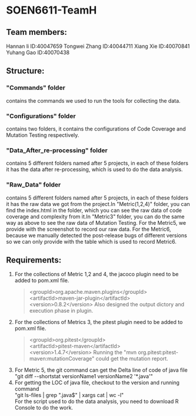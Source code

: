 # SOEN6611-TeamH

## Team members:
Hannan li  ID:40047659 
Tongwei Zhang ID:40044711 
Xiang Xie ID:40070841 
Yuhang Gao ID:40070438 

## Structure:
### "Commands" folder
contains the commands we used to run the tools for collecting the data.

### "Configurations" folder 
contains two folders, it contains the configurations of Code Coverage and Mutation Testing respectively.

### "Data_After_re-processing" folder 
contains 5 different folders named after 5 projects, in each of these folders it has the data after re-processing, which is used to do the data analysis.

### "Raw_Data" folder 
contains 5 different folders named after 5 projects, in each of these folders it has the raw data we got from the project.In "Metric(1,2,4)" folder, you can find the index.html in the folder, which you can see the raw data of code coverage and complexity from it.In "Metric3" folder, you can do the same way as above to see the raw data of Mutation Testing. For the Metric5, we provide with the screenshot to record our raw data. For the Metric6, because we manually detected the post-release bugs of different versions so we can only provide with the table which is used to record Metric6.

## Requirements:
1. For the collections of Metric 1,2 and 4, the jacoco plugin need to be added to pom.xml file.  
    > &lt;groupId&gt;org.apache.maven.plugins&lt;/groupId&gt;  
      &lt;artifactId&gt;maven-jar-plugin&lt;/artifactId&gt;  
      &lt;version&gt;0.8.2&lt;/version&gt;
   Also designed the output dictory and execution phase in plugin.
2. For the collections of Metrics 3, the pitest plugin need to be added to pom.xml file.
    > &lt;groupId&gt;org.pitest&lt;/groupId&gt;  
      &lt;artifactId&gt;pitest-maven&lt;/artifactId&gt;  
      &lt;version&gt;1.4.7&lt;/version&gt;
   Running the "mvn org.pitest:pitest-maven:mutationCoverage" could get the mutation report.
3. For Metric 5, the git command can get the Delta line of code of java file  
   "git diff --shortstat versionName1 versionName2 '*.java'"
4. For getting the LOC of java file, checkout to the version and running command  
   "git ls-files | grep "\.java$" | xargs cat | wc -l"   
For the script used to do the data analysis, you need to download R Console to do the work.

